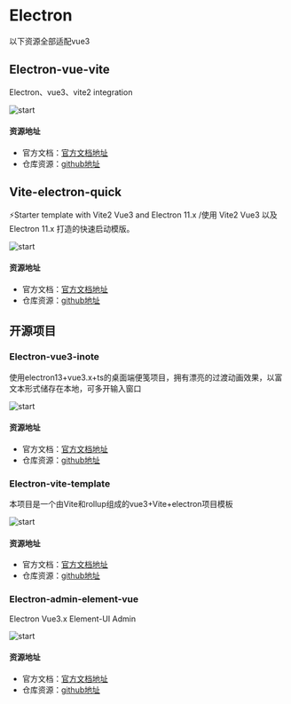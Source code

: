 # Electron
以下资源全部适配vue3

## Electron-vue-vite
Electron、vue3、vite2 integration

![start](https://img.shields.io/github/stars/caoxiemeihao/electron-vue-vite?style=social)
#### 资源地址
- 官方文档：[官方文档地址](https://github.com/caoxiemeihao/electron-vue-vite#readme)
- 仓库资源：[github地址](https://github.com/caoxiemeihao/electron-vue-vite)

## Vite-electron-quick
⚡️Starter template with Vite2 Vue3 and Electron 11.x /使用 Vite2 Vue3 以及 Electron 11.x 打造的快速启动模版。

![start](https://img.shields.io/github/stars/MangoTsing/vite-electron-quick?style=social)
#### 资源地址
- 官方文档：[官方文档地址](https://github.com/MangoTsing/vite-electron-quick#readme)
- 仓库资源：[github地址](https://github.com/MangoTsing/vite-electron-quick)

## 开源项目
### Electron-vue3-inote
使用electron13+vue3.x+ts的桌面端便笺项目，拥有漂亮的过渡动画效果，以富文本形式储存在本地，可多开输入窗口

![start](https://img.shields.io/github/stars/heiyehk/electron-vue3-inote?style=social)
#### 资源地址
- 官方文档：[官方文档地址](https://github.com/heiyehk/electron-vue3-inote#readme)
- 仓库资源：[github地址](https://github.com/heiyehk/electron-vue3-inote)

### Electron-vite-template
本项目是一个由Vite和rollup组成的vue3+Vite+electron项目模板

![start](https://img.shields.io/github/stars/umbrella22/electron-vite-template?style=social)
#### 资源地址
- 官方文档：[官方文档地址](https://github.com/umbrella22/electron-vite-template#readme)
- 仓库资源：[github地址](https://github.com/umbrella22/electron-vite-template)

### Electron-admin-element-vue
Electron Vue3.x Element-UI Admin

![start](https://img.shields.io/github/stars/lqsong/electron-admin-element-vue?style=social)
#### 资源地址
- 官方文档：[官方文档地址](http://admin-element-vue.liqingsong.cc/tsv2/guide/senior/electron.html)
- 仓库资源：[github地址](https://github.com/lqsong/electron-admin-element-vue)